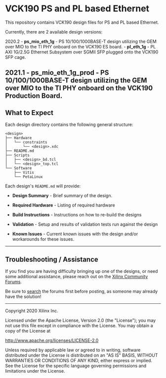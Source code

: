 # VCK190 PS and PL based Ethernet
This repository contains VCK190 design files for PS and PL based Ethernet.

Currently, there are 2 available design versions:

2020.2
	- **ps_mio_eth_1g** - PS 10/100/1000BASE-T design utilizing the GEM over MIO to the TI PHY onboard on the VCK190 ES board.
	- **pl_eth_1g** - PL AXI 1G/2.5G Ethernet Subsystem over SGMII SFP plugged onto the VCK190 SFP cage.

2021.1
	- **ps_mio_eth_1g_prod** - PS 10/100/1000BASE-T design utilizing the GEM over MIO to the TI PHY onboard on the VCK190 Production Board.
---
## **What to Expect**
Each design directory contains the following general structure:

```
<design>
├── Hardware
│   └── constraints
│       └── <design>.xdc
├── README.md
├── Scripts
│   ├── <design>_bd.tcl
│   └── <design>_top.tcl
└── Software
    ├── Vitis
    └── PetaLinux

````
Each design's `README.md` will provide:

- **Design Summary** - Brief summary of the design.

- **Required Hardware** - Listing of required hardware

- **Build Instructions** - Instructions on how to re-build the designs

- **Validation** - Setup and results of validation tests run against the design

- **Known Issues** - Current known issues with the design and/or workarounds for these issues.

---
## **Troubleshooting / Assistance**
If you find you are having difficulty bringing up one of the designs, or need some additional assistance, please reach out on the [Xilinx Community Forums](https://forums.xilinx.com).

Be sure to [search](https://forums.xilinx.com/t5/forums/searchpage/tab/message?advanced=false&allow_punctuation=false&inactive=false) the forums first before posting, as someone may already have the solution!

---
Copyright 2020 Xilinx Inc.

Licensed under the Apache License, Version 2.0 (the "License");
you may not use this file except in compliance with the License.
You may obtain a copy of the License at

http://www.apache.org/licenses/LICENSE-2.0

Unless required by applicable law or agreed to in writing, software
distributed under the License is distributed on an "AS IS" BASIS,
WITHOUT WARRANTIES OR CONDITIONS OF ANY KIND, either express or implied.
See the License for the specific language governing permissions and
limitations under the License.
